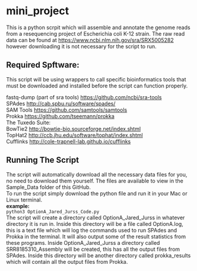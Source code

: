# mini_project
This is a python scrpit which will assemble and annotate the genome reads from a resequencing project of Escherichia coli K-12 strain. The raw read data can be found at https://www.ncbi.nlm.nih.gov/sra/SRX5005282 however downloading it is not necessary for the script to run.

## Required Spftware:
This script will be using wrappers to call specific bioinformatics tools that must be downloaded and installed before the script can function properly.

fastq-dump (part of sra tools) https://github.com/ncbi/sra-tools  
SPAdes http://cab.spbu.ru/software/spades/  
SAM Tools https://github.com/samtools/samtools  
Prokka https://github.com/tseemann/prokka  
The Tuxedo Suite:  
  BowTie2 http://bowtie-bio.sourceforge.net/index.shtml  
  TopHat2 http://ccb.jhu.edu/software/tophat/index.shtml  
  Cufflinks http://cole-trapnell-lab.github.io/cufflinks  

## Running The Script
The script will automatically download all the necessary data files for you, no need to download them yourself.  The files are available to view in the Sample_Data folder of this GitHub.  
To run the script simply download the python file and run it in your Mac or Linux terminal.    
**example:**  
`python3 OptionA_Jared_Jurss_Code.py`  
The script will create a directory called OptionA_Jared_Jurss in whatever directory it is run in.  Inside this directory will be a file called OptionA.log, this is a text file which will log the commands used to run SPAdes and Prokka in the terminal.  It will also output some of the result statistics from these programs.  Inside OptionA_Jared_Jurss a directory called SRR8185310_Assembly will be created, this has all the output files from SPAdes.  Inside this directory will be another directory called prokka_results which will contain all the output files from Prokka.     
